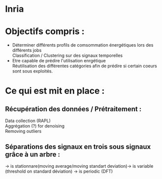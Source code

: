 # Inria

Objectifs compris :
================== 

- Déterminer différents profils de comsommation énergétiques lors des différents jobs   
    Classification / Clustering sur des signaux temporelles   
- Etre capable de prédire l'utilisation enrgétique   
    Réutilisation des différentes catégories afin de prédire si certain coeurs sont sous exploités.  

Ce qui est mit en place : 
======================== 
Récupération des données / Prétraitement :
------------------------------------------

Data collection (RAPL)  
Aggrégation (?) for denoising   
Removing outliers   

Séparations des signaux en trois sous signaux grâce à un arbre : 
----------------------------------------------------------------
 -> is stationnare(moving average/moving standart deviation)-> is variable (threshold on standard déviation) -> is periodic (DFT)
